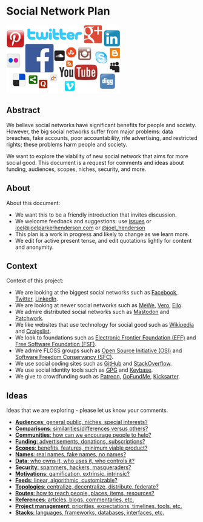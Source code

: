 # Social Network Plan

<img src="README.png" width="300" height="180" alt="Social network icons">


## Abstract

We believe social networks have significant benefits for people and society. However, the big social networks suffer from major problems: data breaches, fake accounts, poor accountability, rife advertising, and restricted rights; these problems harm people and society. 

We want to explore the viability of new social network that aims for more social good. This document is a request for comments and ideas about funding, audiences, scopes, niches, security, and more.


## About

About this document:

* We want this to be a friendly introduction that invites discussion.
* We welcome feedback and suggestions: use [issues](https://github.com/joelparkerhenderson/social_network_plan/issues) or joel@joelparkerhenderson.com or [@joel_henderson](https://twitter.com/joel_henderson)
* This plan is a work in progress and likely to change as we learn more.
* We edit for active present tense, and edit quotations lightly for content and anonymity.


## Context

Context of this project:
* We are looking at the biggest social networks such as 
[Facebook](https://facebook.com),
[Twitter](https://twitter.com),
[LinkedIn](https://linkedin.com).
* We are looking at newer social networks such as
[MeWe](https:://mewe.com), [Vero](https://www.vero.co/), [Ello](https://ello.co/).
* We admire distributed social networks such as
[Mastodon](https://mastodon.social) and
[Patchwork](https://github.com/ssbc/patchwork).
* We like websites that use technology for social good such as 
[Wikipedia](https://wikipedia.org) and
[Craigslist](https://craigslist.org).
* We look to foundations such as 
[Electronic Frontier Foundation (EFF)](http://eff.org/) and
[Free Software Foundation (FSF)](http://fsf.org).
* We admire FLOSS groups such as 
[Open Source Initiative (OSI)](http://opensource.org/) and 
[Software Freedom Conservancy (SFC)](https://sfconservancy.org/).
* We use social coding sites such as 
[GitHub](https://github.com) and
[StackOverflow](https://stackoverflow.com).
* We use social identity tools such as 
[GPG](https://www.gnupg.org/) and
[Keybase](keybase.io).
* We give to crowdfunding such as [Patreon](https://www.patreon.com), [GoFundMe](https://www.gofundme.com/), [Kicksarter](https://www.kickstarter.com).


## Ideas

Ideas that we are exploring - please let us know your comments.

* [**Audiences**: general public, niches, special interests?](docs/ideas/audiences.md)
* [**Comparisons**: similarities/differences versus others?](docs/ideas/comparisons.md)
* [**Communities**: how can we encourage people to help?](docs/ideas/communities.md)
* [**Funding**: advertisements, donations, subscriptions?](docs/ideas/funding.md)
* [**Scopes**: benefits, features, minimum viable product?](docs/ideas/scopes.md)
* [**Names**: real names, fake names, no names?](docs/ideas/names.md)
* [**Data**: who owns it, who uses it, who controls it?](docs/ideas/data.md)
* [**Security**: spammers, hackers, masqueraders?](docs/ideas/security.md)
* [**Motivations**: gamification, extrinsic, intrinsic?](docs/ideas/motivations.md)
* [**Feeds**: linear, algorithmic, customizable?](docs/ideas/feeds.md)
* [**Topologies**: centralize, decentralize, distribute, federate?](docs/ideas/topologies.md)
* [**Routes**: how to reach people, places, items, resources?](docs/ideas/routes.md)
* [**References**: articles, blogs, commentaries, etc.](docs/ideas/references.md)
* [**Project management**: priorities, expectations, timelines, tools, etc.](docs/implemenations/projectmanagement.md)
* [**Stacks**: languages, frameworks, databases, interfaces, etc.](docs/implemenations/stacks.md)

<!--
Original content vs. resharing

* "Reshares are part and parcel of a community - even before the days of the Internet. For many, gossip is part of socializing. A friend posted that he's just getting married. People will want to spread the word. How can they without reshares? Rewrite it themselves? Resharing is simply part of usual human interaction."
-->


<!-- How to describe a social network?

We see challenges in how people describe social networks; we suggest starter questions.

Examples:

* **Benefits**: give me reasons to try your product.
* **Privacy**: what is your privacy policy, including sharing with 3rd party?
* **Platform**: is your product aiming to be a platform, API, plugin, integation, etc.?
* **Access**: mobile, web, desktop, native, etc.?
* **Code**: open source, closed source, etc.?
* (more?)

-->


<!--

User Experience


Sign in

Discuss sign in options via:
* Email address and password
* Multi-factor e.g. mobile phone SMS, Google Authenticator app
* Providers e.g. Google, Facebook, LinkedIn
* Protocols e.g. OAuth, SAML
* Integrators e.g. Okta.com


Stories

Discuss stories:
* Can we use RSS?
* Can we use Atom?
* Why/how to provide what companies say they want, e.g. ads, analytics, branding?

-->
